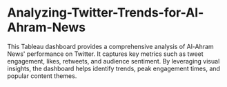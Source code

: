 # Analyzing-Twitter-Trends-for-Al-Ahram-News
 This Tableau dashboard provides a comprehensive analysis of Al-Ahram News' performance on Twitter. It captures key metrics such as tweet engagement, likes, retweets, and audience sentiment. By leveraging visual insights, the dashboard helps identify trends, peak engagement times, and popular content themes.

